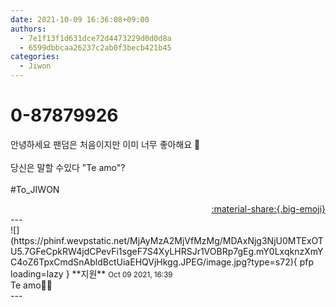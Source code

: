 ```yaml
---
date: 2021-10-09 16:36:08+09:00
authors:
  - 7e1f13f1d631dce72d4473229d0d0d8a
  - 6599dbbcaa26237c2ab0f3becb421b45
categories:
  - Jiwon
---
```


# 0-87879926

<div class="post-container" markdown="1">
<div class="content-container md-sidebar__scrollwrap" markdown="1">

안녕하세요 팬덤은 처음이지만 이미 너무 좋아해요 💜<br><br>당신은 말할 수있다 "Te amo"?<br><br>\#To_JIWON

</div>
</div>

<div style="text-align: right;" markdown="1">
<a href="https://weverse.io/fromis9/fanpost/0-87879926" style="text-align: right;">:material-share:{.big-emoji}</a>
</div>
---

<div class="comments-container md-sidebar__scrollwrap" markdown="1">
<div class="comment" markdown="1">
<div class='id-container' markdown="1">
![](https://phinf.wevpstatic.net/MjAyMzA2MjVfMzMg/MDAxNjg3NjU0MTExOTU5.7GFeCpkRW4jdCPevFi1sgeF7S4XyLHRSJr1VOBRp7gEg.mY0LxqknzXmYC4oZ6TpxCmdSnAbldBctUiaEHQVjHkgg.JPEG/image.jpg?type=s72){ pfp loading=lazy }
**<span class="artist">지원</span>** <small>Oct 09 2021, 16:39</small><br>
</div>
<div class='comment-body' markdown="1">
Te amo🥰🥰
</div>
</div>
</div>
---

